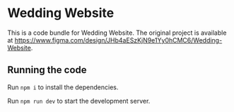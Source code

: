 
  # Wedding Website

  This is a code bundle for Wedding Website. The original project is available at https://www.figma.com/design/JHb4aESzKjN9e1Yy0hCMC6/Wedding-Website.

  ## Running the code

  Run `npm i` to install the dependencies.

  Run `npm run dev` to start the development server.
  